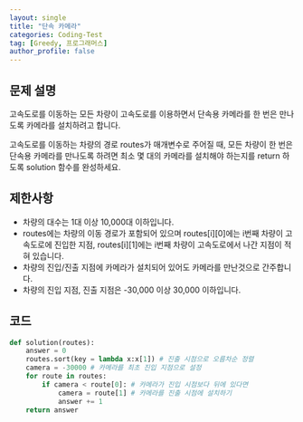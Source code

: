 ```yaml
---
layout: single
title: "단속 카메라"
categories: Coding-Test
tag: [Greedy, 프로그래머스]
author_profile: false
---
```


## 문제 설명

고속도로를 이동하는 모든 차량이 고속도로를 이용하면서 단속용 카메라를 한 번은 만나도록 카메라를 설치하려고 합니다.

고속도로를 이동하는 차량의 경로 routes가 매개변수로 주어질 때, 모든 차량이 한 번은 단속용 카메라를 만나도록 하려면 최소 몇 대의 카메라를 설치해야 하는지를 return 하도록 solution 함수를 완성하세요.

## 제한사항

- 차량의 대수는 1대 이상 10,000대 이하입니다.
- routes에는 차량의 이동 경로가 포함되어 있으며 routes[i][0]에는 i번째 차량이 고속도로에 진입한 지점, routes[i][1]에는 i번째 차량이 고속도로에서 나간 지점이 적혀 있습니다.
- 차량의 진입/진출 지점에 카메라가 설치되어 있어도 카메라를 만난것으로 간주합니다.
- 차량의 진입 지점, 진출 지점은 -30,000 이상 30,000 이하입니다.

## 코드


```python
def solution(routes):
    answer = 0
    routes.sort(key = lambda x:x[1]) # 진출 시점으로 오름차순 정렬
    camera = -30000 # 카메라를 최초 진입 지점으로 설정
    for route in routes:
        if camera < route[0]: # 카메라가 진입 시점보다 뒤에 있다면
            camera = route[1] # 카메라를 진출 시점에 설치하기
            answer += 1
    return answer
```
